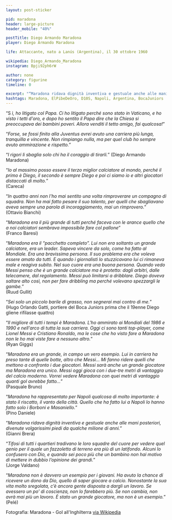 ```yaml
---
layout: post-sticker

pid: maradona
header: large-picture
header_mobile: "40%"

postTitle: Diego Armando Maradona
player: Diego Armando Maradona

life: Attaccante, nato a Lanús (Argentina), il 30 ottobre 1960

wikipedia: Diego_Armando_Maradona
instagram: Bpji92ph6rW

author: none
category: figurine
timeline: 0

excerpt: "“Maradona ridava dignità inventiva e gestuale anche alle mani posteriori, divenute volgarissimi piedi da qualche milione di anni.” (Gianni Brera)"
hashtags: Maradona, ElPibeDeOro, D10S, Napoli, Argentina, BocaJuniors
---
```

“S _ì, ho litigato col Papa. Ci ho litigato perché sono stato in Vaticano, e ho visto i tetti d'oro, e dopo ho sentito il Papa dire che la Chiesa si preoccupava dei bambini poveri. Allora venditi il tetto amigo, fai qualcosa!_”

“_Forse, se fossi finito alla Juventus avrei avuto una carriera più lunga, tranquilla e vincente. Non rimpiango nulla, ma per quel club ho sempre avuto ammirazione e rispetto._”

“_I rigori li sbaglia solo chi ha il coraggio di tirarli._”
(Diego Armando Maradona)

“_Io al massimo posso essere il terzo miglior calciatore al mondo, perché il primo è Diego, il secondo è sempre Diego e poi ci siamo io e altri giocatori distaccati di molto._”  
(Careca)

“_In quattro anni non l'ho mai sentito una volta rimproverare un compagno di squadra. Non ha mai fatto pesare il suo talento, per quelli che sbagliavano aveva sempre una parola di incoraggiamento, mai un rimprovero._”  
(Ottavio Bianchi)

“_Maradona era il più grande di tutti perché faceva con le arance quello che a noi calciatori sembrava impossibile fare col pallone_”  
(Franco Baresi)

“_Maradona era il “pacchetto completo”. Lui non era soltanto un grande calciatore, era un leader. Sapeva vincere da solo, come ha fatto al Mondiale. Era una bravissima persona. Il suo problema era che voleva essere amato da tutti. E quando i giornalisti lo stuzzicavano lui ci rimaneva male e reagiva subito. Nel suo cuore era una buona persona. Quando vedo Messi penso che è un grande calciatore ma è protetto: dagli arbitri, dalle telecamere, dal regolamento. Messi può limitarsi a dribblare. Diego doveva saltare alto così, non per fare dribbling ma perché volevano spezzargli le gambe._”  
(Ruud Gullit)

“_Sei solo un piccolo barile di grasso, non segnerai mai contro di me._”  
(Hugo Orlando Gatti, portiere del Boca Juniors prima che il 19enne Diego gliene rifilasse quattro)

“_Il migliore di tutti i tempi è Maradona. L'ho ammirato ai Mondiali del 1986 e 1990 e nell'arco di tutta la sua carriera. Oggi ci sono tanti top-player, come Lionel Messi e Cristiano Ronaldo, ma le cose che ho visto fare a Maradona non le ho mai viste fare a nessuno altro._”  
(Ryan Giggs)

“_Maradona era un grande, in campo un vero esempio. Lui in carriera ha preso tante di quelle botte, altro che Messi… Mi fanno ridere quelli che mettono a confronto i due giocatori. Messi sarà anche un grande giocatore ma Maradona era unico. Messi oggi gioca con i due-tre metri di vantaggio del calcio moderno. Vorrei vedere Maradona con quei metri di vantaggio quanti gol avrebbe fatto…_”  
(Pasquale Bruno)

“_Maradona ha rappresentato per Napoli qualcosa di molto importante: è stato il riscatto, il vanto della città. Quello che ha fatto lui a Napoli lo hanno fatto solo i Borboni e Masaniello._”  
(Pino Daniele)


“_Maradona ridava dignità inventiva e gestuale anche alle mani posteriori, divenute volgarissimi piedi da qualche milione di anni._”  
(Gianni Brera)

“_Tifosi di tutti i quartieri tradivano le loro squadre del cuore per vedere quel genio per il quale un fazzoletto di terreno era più di un latifondo. Alcuni lo confusero con Dio, e quando sei poco più che un bambino non hai motivo di mettere in dubbio l’opinione dei grandi._”  
(Jorge Valdano)

“_Maradona non è davvero un esempio per i giovani. Ha avuto la chance di ricevere un dono da Dio, quello di saper giocare a calcio. Nonostante la sua vita molto sregolata, c’è ancora gente disposta a dargli un lavoro. Se avessero un po’ di coscienza, non lo farebbero più. Se non cambia, non avrà mai più un lavoro. È stato un grande giocatore, ma non è un esempio._”  
(Pelé)

<div class="post-disclaimer">Fotografia:
Maradona - Gol all'Inghilterra <a href="https://is.m.wikipedia.org/wiki/Mynd:Maradona_gol_a_inglaterra.jpg" target="_blank">via Wikipedia</a>
</div>
